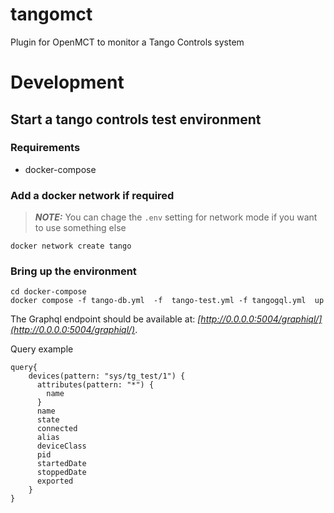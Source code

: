 # tangomct
Plugin for OpenMCT to  monitor a Tango Controls system

# Development

## Start a tango controls test environment

### Requirements

- docker-compose

### Add a docker network if required

> **_NOTE:_**
 You can chage the `.env` setting for network mode if you want to use something else

```console
docker network create tango
```

### Bring up the environment

```console
cd docker-compose
docker compose -f tango-db.yml  -f  tango-test.yml -f tangogql.yml  up
```

The Graphql endpoint should be available at:
*[http://0.0.0.0:5004/graphiql/](http://0.0.0.0:5004/graphiql/)*.

Query example

```console
query{
    devices(pattern: "sys/tg_test/1") {
      attributes(pattern: "*") {
        name
      }
      name
      state
      connected
      alias
      deviceClass
      pid
      startedDate
      stoppedDate
      exported
    }
}
```



